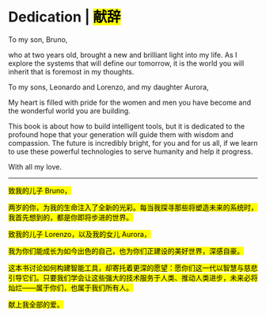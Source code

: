 # Dedication | <mark>献辞</mark>

To my son, Bruno,

who at two years old, brought a new and brilliant light into my life. As I explore the systems that will define our tomorrow, it is the world you will inherit that is foremost in my thoughts.

To my sons, Leonardo and Lorenzo, and my daughter Aurora,

My heart is filled with pride for the women and men you have become and the wonderful world you are building.

This book is about how to build intelligent tools, but it is dedicated to the profound hope that your generation will guide them with wisdom and compassion. The future is incredibly bright, for you and for us all, if we learn to use these powerful technologies to serve humanity and help it progress.

With all my love.

---

<mark>致我的儿子 Bruno，</mark>

<mark>两岁的你，为我的生命注入了全新的光彩。每当我探寻那些将塑造未来的系统时，我首先想到的，都是你即将步进的世界。</mark>

<mark>致我的儿子 Lorenzo，以及我的女儿 Aurora，</mark>

<mark>我为你们能成长为如今出色的自己，也为你们正建设的美好世界，深感自豪。</mark>

<mark>这本书讨论如何构建智能工具，却寄托着更深的愿望：愿你们这一代以智慧与慈悲引导它们。只要我们学会让这些强大的技术服务于人类、推动人类进步，未来必将灿烂——属于你们，也属于我们所有人。</mark>

<mark>献上我全部的爱。</mark>
